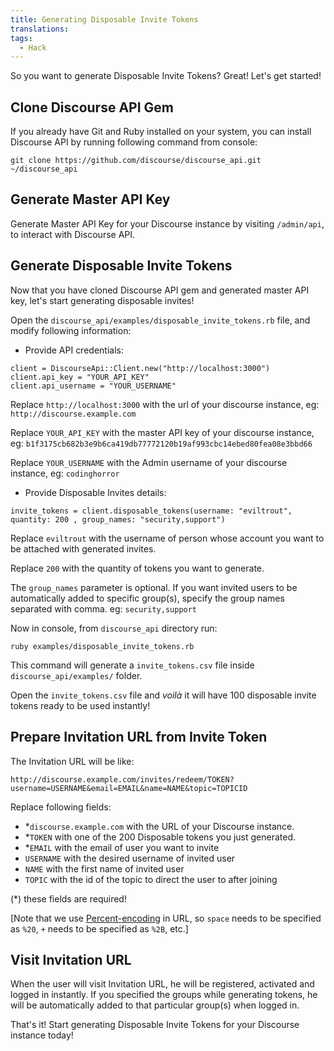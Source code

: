 ```yaml
---
title: Generating Disposable Invite Tokens
translations:
tags:
  - Hack
---
```


So you want to generate Disposable Invite Tokens? Great! Let's get started!

## Clone Discourse API Gem

If you already have Git and Ruby installed on your system, you can install Discourse API by running following command from console:

    git clone https://github.com/discourse/discourse_api.git ~/discourse_api

## Generate Master API Key

Generate Master API Key for your Discourse instance by visiting `/admin/api`, to interact with Discourse API.

## Generate Disposable Invite Tokens

Now that you have cloned Discourse API gem and generated master API key, let's start generating disposable invites!

Open the `discourse_api/examples/disposable_invite_tokens.rb` file, and modify following information:

- Provide API credentials:

```
client = DiscourseApi::Client.new("http://localhost:3000")
client.api_key = "YOUR_API_KEY"
client.api_username = "YOUR_USERNAME"
```

Replace `http://localhost:3000` with the url of your discourse instance, eg: `http://discourse.example.com`

Replace `YOUR_API_KEY` with the master API key of your discourse instance, eg: `b1f3175cb682b3e9b6ca419db77772120b19af993cbc14ebed80fea08e3bbd66`

Replace `YOUR_USERNAME` with the Admin username of your discourse instance, eg: `codinghorror`

* Provide Disposable Invites details:

`invite_tokens = client.disposable_tokens(username: "eviltrout", quantity: 200 , group_names: "security,support")`

Replace `eviltrout` with the username of person whose account you want to be attached with generated invites.

Replace `200` with the quantity of tokens you want to generate.

The `group_names` parameter is optional. If you want invited users to be automatically added to specific group(s), specify the group names separated with comma. eg: `security,support`

Now in console, from `discourse_api` directory run:

    ruby examples/disposable_invite_tokens.rb

This command will generate a `invite_tokens.csv` file inside `discourse_api/examples/` folder.

Open the `invite_tokens.csv` file and *voilà* it will have 100 disposable invite tokens ready to be used instantly!

## Prepare Invitation URL from Invite Token

The Invitation URL will be like:

`http://discourse.example.com/invites/redeem/TOKEN?username=USERNAME&email=EMAIL&name=NAME&topic=TOPICID`

Replace following fields:

- *`discourse.example.com` with the URL of your Discourse instance.
- *`TOKEN` with one of the 200 Disposable tokens you just generated.
- *`EMAIL` with the email of user you want to invite
- `USERNAME` with the desired username of invited user
- `NAME` with the first name of invited user
- `TOPIC` with the id of the topic to direct the user to after joining

(*) these fields are required!

[Note that we use [Percent-encoding](http://en.wikipedia.org/wiki/Percent-encoding) in URL, so `space` needs to be specified as `%20`, `+` needs to be specified as `%2B`, etc.]

## Visit Invitation URL

When the user will visit Invitation URL, he will be registered, activated and logged in instantly. If you specified the groups while generating tokens, he will be automatically added to that particular group(s) when logged in.

That's it! Start generating Disposable Invite Tokens for your Discourse instance today!
